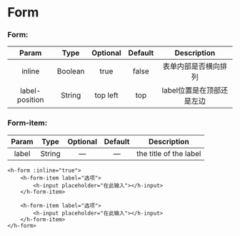 # Form

### Form:

|     Param      |  Type   | Optional | Default |   Description   |
| :------------: | :-----: | :------: | :-----: | :-------------: |
|     inline     | Boolean |   true   |  false  |   表单内部是否横向排列    |
| label-position | String  | top left |   top   | label位置是在顶部还是左边 |



### Form-item:


| Param |  Type  | Optional | Default |      Description       |
| :---: | :----: | :------: | :-----: | :--------------------: |
| label | String |    —     |    —    | the title of the label |



```
<h-form :inline="true">
	<h-form-item label="选项">
    	<h-input placeholder="在此输入"></h-input>
    </h-form-item>

	<h-form-item label="选项">
		<h-input placeholder="在此输入"></h-input>
	</h-form-item>
</h-form>
```

